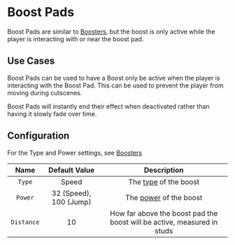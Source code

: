 # Boost Pads

Boost Pads are similar to [Boosters](boosters.md), but the boost is only active while the player is interacting with or near the boost pad.

## Use Cases

Boost Pads can be used to have a Boost only be active when the player is interacting with the Boost Pad. This can be used to prevent the player from moving during cutscenes.

Boost Pads will instantly end their effect when deactivated rather than having it slowly fade over time.

## Configuration

For the Type and Power settings, see [Boosters](boosters.md)

| Name | Default Value | Description
|:-----:|:-----:|:-----:
| `Type` | Speed | The [type](boosters/#types) of the boost
| `Power` | 32 (Speed), 100 (Jump) | The [power](boosters/#types) of the boost
| `Distance` | 10 | How far above the boost pad the boost will be active, measured in studs